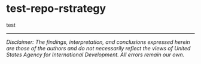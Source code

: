 # test-repo-rstrategy
test 

---

*Disclaimer: The findings, interpretation, and conclusions expressed herein are those of the authors and do not necessarily reflect the views of United States Agency for International Development. All errors remain our own.*